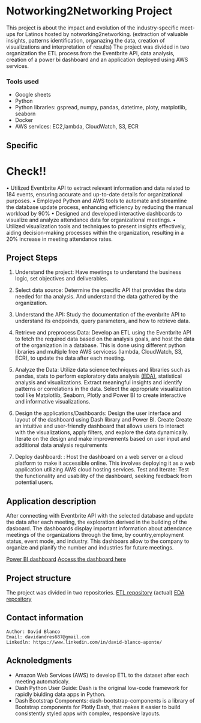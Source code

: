 # Notworking2Networking Project

This project is about the impact and evolution of the industry-specific meet-ups for Latinos hosted by notworking2networking. (extraction of valuable insights, patterns identification, organazing the data, creation of visualizations and interpretation of results)
The project was divided in two organization the ETL process from the Eventbrite API, data analysis, creation of a power bi dashboard and an application deployed using AWS services.

### Tools used
* Google sheets
* Python
* Python libraries: gspread, numpy, pandas, datetime, ploty, matplotlib, seaborn
* Docker
* AWS services: EC2,lambda, CloudWatch, S3, ECR

## Specific
# Check!!
• Utilized Eventbrite API to extract relevant information and data related to 184 events, ensuring accurate and up-to-date details for organizational purposes.
• Employed Python and AWS tools to automate and streamline the database update process, enhancing efficiency by reducing the manual workload by 90%
• Designed and developed interactive dashboards to visualize and analyze attendance data for organizational meetings.
• Utilized visualization tools and techniques to present insights effectively, aiding decision-making processes within the organization, resulting in a 20% increase in meeting attendance rates.

<!-- ### Part 1 -->
<!--# EDA Notworking2Networking attendance -->

<!-- ### Part 2 -->

<!-- ## Dataset information -->

## Project Steps

1. Understand the project: Have meetings to understand the business logic, set objectives and deliverables.

2. Select data source: Determine the specific API that provides the data needed for tha analysis. And understand the data gathered by the organization.

3. Understand the API: Study the documentation of the evenbrite API to understand its endpoinds, query parameters, and how to retrieve data.

4. Retrieve and preprocess Data: Develop an ETL using the Eventbrite API to fetch the required data based on the analysis goals, and host the data of the organization in a database. This is done using different python libraries and multiple free AWS servicess (lambda, CloudWatch, S3, ECR), to update the data after each meeting.

5. Analyze the Data: Utilize data science techniques and libraries such as pandas, stats to perform exploratory data analysis [(EDA)](https://github.com/DavidAndres6870/n2n/blob/main/EDA.ipynb), statistical analysis and visualizations. Extract meaningful insights and identify patterns or correlations in the data. Select the appropriate visualization tool like Matplotlib, Seaborn, Plotly and Power BI to create interactive and informative visualizations.

6. Design the applications/Dashboards: Design the user interface and layout of the dashboard using Dash library and Power BI. Create Create an intuitive and user-friendly dashboard that allows users to interact with the visualizations, apply filters, and explore the data dynamically. Iterate on the design and make improvements based on user input and additional data analysis requirements

7. Deploy dashboard: : Host the dashboard on a web server or a cloud platform to make it accessible online. This involves deploying it as a web application utilizing AWS cloud hosting services. Test and Iterate: Test the functionality and usability of the dashboard, seeking feedback from potential users.


## Application description
After connecting with Eventbrite API with the selected database and update the data after each meeting, the exploration derived in the building of the dasboard. The dashboards display important information about attendance meetings of the organizations through the time, by country,employment status, event mode, and industry. This dashboars allow to the company to organize and planify the number and industries for future meetings.

[Power BI dashboard](http://3.99.181.155:8050/)
[Access the dashboard here](http://3.99.181.155:8050/)

## Project structure
The project was divided in two repositories.
[ETL repository](https://github.com/DavidAndres6870/ETL-n2n) (actual)
[EDA repository](https://github.com/DavidAndres6870/n2n)


## Contact information
    Author: David Blanco
    Email: davidandres687@gmail.com
    Linkedln: https://www.linkedin.com/in/david-blanco-aponte/

## Acknoledgments
* Amazon Web Services (AWS) to develop ETL to the dataset after each meeting automaticaly.
* Dash Python User Guide: Dash is the original low-code framework for rapidly biulding data apps in Python.
* Dash Bootstrap Components: dash-bootstrap-components is a library of Bootstrap components for Plotly Dash, that makes it easier to build consistently styled apps with complex, responsive layouts.
